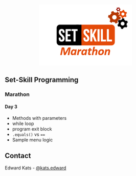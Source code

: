 <!-- PROJECT LOGO -->
<br />
<p align="center">
  <a href="https://setskill.tech">
    <img src="images/logo.png" alt="Logo">
  </a>
</p>




<!-- SET-SKILL PROGRAMMING -->
## Set-Skill Programming  

### Marathon  
#### Day 3  

- Methods with parameters
- while loop
- program exit block
- `.equals()` vs `==`
- Sample menu logic


<!-- CONTACT -->
## Contact

Edward Kats - [@kats.edward](https://www.instagram.com/kats.edward/) 
